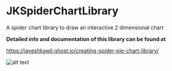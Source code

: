 # JKSpiderChartLibrary
A spider chart library to draw an interactive 2 dimensional chart

**Detailed info and documentation of this library can be found at**

https://jayeshkawli.ghost.io/creating-spider-pie-chart-library/

![alt text][SpiderChartLibraryDemo]

[SpiderChartLibraryDemo]: https://github.com/jayesh15111988/JKSpiderChartLibrary/blob/master/images/spider_chart.png
